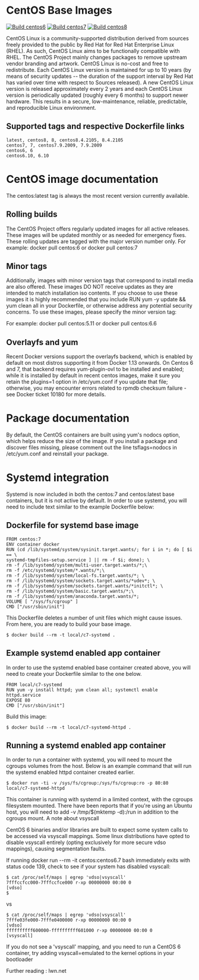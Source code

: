 # CentOS Base Images
[![Build centos6](https://github.com/buluma/centos/actions/workflows/build-centos6.yml/badge.svg?branch=master)](https://github.com/buluma/centos/actions/workflows/build-centos6.yml) [![Build centos7](https://github.com/buluma/centos/actions/workflows/build-centos7.yml/badge.svg?branch=master)](https://github.com/buluma/centos/actions/workflows/build-centos7.yml) [![Build centos8](https://github.com/buluma/centos/actions/workflows/build-centos8.yml/badge.svg?branch=master)](https://github.com/buluma/centos/actions/workflows/build-centos8.yml)

CentOS Linux is a community-supported distribution derived from sources freely provided to the public by Red Hat for Red Hat Enterprise Linux (RHEL). As such, CentOS Linux aims to be functionally compatible with RHEL. The CentOS Project mainly changes packages to remove upstream vendor branding and artwork. CentOS Linux is no-cost and free to redistribute. Each CentOS Linux version is maintained for up to 10 years (by means of security updates -- the duration of the support interval by Red Hat has varied over time with respect to Sources released). A new CentOS Linux version is released approximately every 2 years and each CentOS Linux version is periodically updated (roughly every 6 months) to support newer hardware. This results in a secure, low-maintenance, reliable, predictable, and reproducible Linux environment.

## Supported tags and respective Dockerfile links

    latest, centos8, 8, centos8.4.2105, 8.4.2105
    centos7, 7, centos7.9.2009, 7.9.2009
    centos6, 6
    centos6.10, 6.10

# CentOS image documentation

The centos:latest tag is always the most recent version currently available.

## Rolling builds

The CentOS Project offers regularly updated images for all active releases. These images will be updated monthly or as needed for emergency fixes. These rolling updates are tagged with the major version number only. For example: docker pull centos:6 or docker pull centos:7

## Minor tags

Additionally, images with minor version tags that correspond to install media are also offered. These images DO NOT receive updates as they are intended to match installation iso contents. If you choose to use these images it is highly recommended that you include RUN yum -y update && yum clean all in your Dockerfile, or otherwise address any potential security concerns. To use these images, please specify the minor version tag:

For example: docker pull centos:5.11 or docker pull centos:6.6

## Overlayfs and yum

Recent Docker versions support the overlayfs backend, which is enabled by default on most distros supporting it from Docker 1.13 onwards. On Centos 6 and 7, that backend requires yum-plugin-ovl to be installed and enabled; while it is installed by default in recent centos images, make it sure you retain the plugins=1 option in /etc/yum.conf if you update that file; otherwise, you may encounter errors related to rpmdb checksum failure - see Docker ticket 10180 for more details.

# Package documentation

By default, the CentOS containers are built using yum's nodocs option, which helps reduce the size of the image. If you install a package and discover files missing, please comment out the line tsflags=nodocs in /etc/yum.conf and reinstall your package.

# Systemd integration

Systemd is now included in both the centos:7 and centos:latest base containers, but it is not active by default. In order to use systemd, you will need to include text similar to the example Dockerfile below:

## Dockerfile for systemd base image

    FROM centos:7
    ENV container docker
    RUN (cd /lib/systemd/system/sysinit.target.wants/; for i in *; do [ $i == \
    systemd-tmpfiles-setup.service ] || rm -f $i; done); \
    rm -f /lib/systemd/system/multi-user.target.wants/*;\
    rm -f /etc/systemd/system/*.wants/*;\
    rm -f /lib/systemd/system/local-fs.target.wants/*; \
    rm -f /lib/systemd/system/sockets.target.wants/*udev*; \
    rm -f /lib/systemd/system/sockets.target.wants/*initctl*; \
    rm -f /lib/systemd/system/basic.target.wants/*;\
    rm -f /lib/systemd/system/anaconda.target.wants/*;
    VOLUME [ "/sys/fs/cgroup" ]
    CMD ["/usr/sbin/init"]

This Dockerfile deletes a number of unit files which might cause issues. From here, you are ready to build your base image.

    $ docker build --rm -t local/c7-systemd .

## Example systemd enabled app container

In order to use the systemd enabled base container created above, you will need to create your Dockerfile similar to the one below.

    FROM local/c7-systemd
    RUN yum -y install httpd; yum clean all; systemctl enable httpd.service
    EXPOSE 80
    CMD ["/usr/sbin/init"]

Build this image:

    $ docker build --rm -t local/c7-systemd-httpd .

## Running a systemd enabled app container

In order to run a container with systemd, you will need to mount the cgroups volumes from the host. Below is an example command that will run the systemd enabled httpd container created earlier.

    $ docker run -ti -v /sys/fs/cgroup:/sys/fs/cgroup:ro -p 80:80 local/c7-systemd-httpd

This container is running with systemd in a limited context, with the cgroups filesystem mounted. There have been reports that if you're using an Ubuntu host, you will need to add -v /tmp/$(mktemp -d):/run in addition to the cgroups mount.
A note about vsyscall

CentOS 6 binaries and/or libraries are built to expect some system calls to be accessed via vsyscall mappings. Some linux distributions have opted to disable vsyscall entirely (opting exclusively for more secure vdso mappings), causing segmentation faults.

If running docker run --rm -it centos:centos6.7 bash immediately exits with status code 139, check to see if your system has disabled vsyscall:

    $ cat /proc/self/maps | egrep 'vdso|vsyscall'
    7fffccfcc000-7fffccfce000 r-xp 00000000 00:00 0                          [vdso]
    $

vs

    $ cat /proc/self/maps | egrep 'vdso|vsyscall'
    7fffe03fe000-7fffe0400000 r-xp 00000000 00:00 0                          [vdso]
    ffffffffff600000-ffffffffff601000 r-xp 00000000 00:00 0                  [vsyscall]

If you do not see a 'vsyscall' mapping, and you need to run a CentOS 6 container, try adding vsyscall=emulated to the kernel options in your bootloader

Further reading : lwn.net
